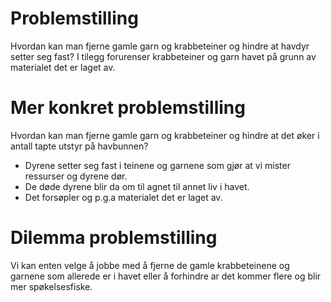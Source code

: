# Problemstilling
Hvordan kan man fjerne gamle garn og krabbeteiner og hindre at havdyr setter seg fast? I tilegg forurenser krabbeteiner og garn havet på grunn av materialet det er laget av.

# Mer konkret problemstilling
Hvordan kan man fjerne gamle garn og krabbeteiner og hindre at det øker i antall tapte utstyr på havbunnen?
- Dyrene setter seg fast i teinene og garnene som gjør at vi mister ressurser og dyrene dør.
- De døde dyrene blir da om til agnet til annet liv i havet.
- Det forsøpler og p.g.a materialet det er laget av.

# Dilemma problemstilling
Vi kan enten velge å jobbe med å fjerne de gamle krabbeteinene og garnene som allerede er i havet eller å forhindre ar det kommer flere og blir mer spøkelsesfiske.
